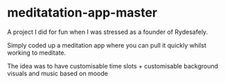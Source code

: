 # meditatation-app-master

A project I did for fun when I was stressed as a founder of Rydesafely. 

Simply coded up a meditation app where you can pull it quickly whilst working to meditate.

The idea was to have customisable time slots + customisable background visuals and music based on moode
